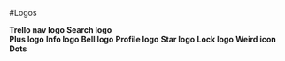 #Logos

 **Trello nav logo**
   <i class="fab fa-trello"></i>
 **Search logo**
   <i class="fas fa-search"></i>   
 **Plus logo**
   <i class="fas fa-plus"></i>
 **Info logo**
   <i class="fas fa-info-circle"></i>
 **Bell logo**
   <i class="far fa-bell"></i>
 **Profile logo**
   <i class="fas fa-user-circle"></i>
 **Star logo**
   <i class="far fa-star"></i>
 **Lock logo**
   <i class="fas fa-lock"></i>
 **Weird icon**
   <i class="fas fa-basketball-ball"></i>
 **Dots**
   <i class="fas fa-ellipsis-h"></i>
